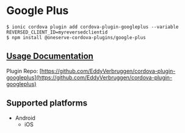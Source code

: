 # Google Plus

```text
$ ionic cordova plugin add cordova-plugin-googleplus --variable REVERSED_CLIENT_ID=myreversedclientid
$ npm install @oneserve-cordova-plugins/google-plus
```

## [Usage Documentation](https://oneserve.gitbook.io/oneserve-cordova-plugins/plugins/google-plus/)

Plugin Repo: [https://github.com/EddyVerbruggen/cordova-plugin-googleplus](https://github.com/EddyVerbruggen/cordova-plugin-googleplus)

## Supported platforms

* Android
  * iOS


